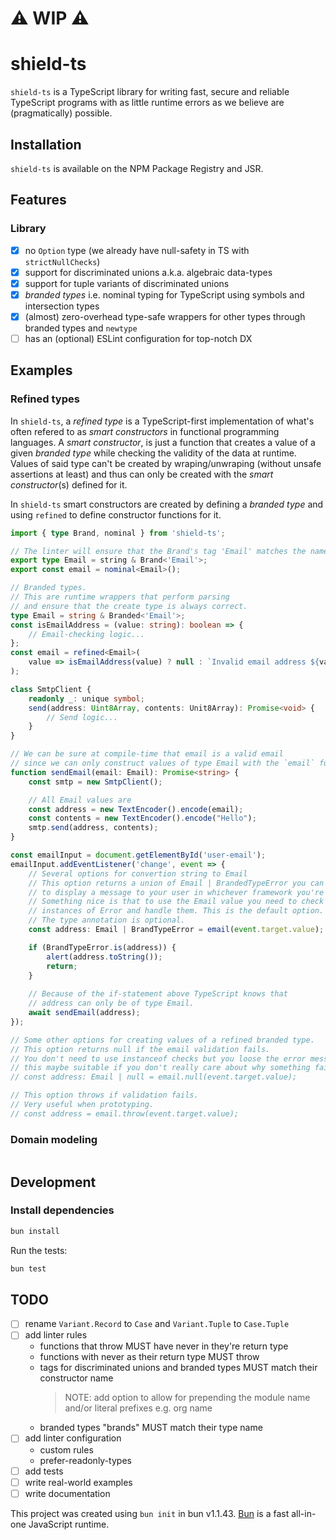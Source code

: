# :warning: WIP :warning:
# shield-ts
`shield-ts` is a TypeScript library for writing fast, secure and reliable TypeScript programs with as little runtime errors as we believe are (pragmatically) possible.

## Installation
`shield-ts` is available on the NPM Package Registry and JSR.

## Features
### Library
- [X] no `Option` type (we already have null-safety in TS with `strictNullChecks`)
- [X] support for discriminated unions a.k.a. algebraic data-types
- [X] support for tuple variants of discriminated unions
- [X] _branded types_ i.e. nominal typing for TypeScript using symbols and intersection types
- [X] (almost) zero-overhead type-safe wrappers for other types through branded types and `newtype` 
- [ ] has an (optional) ESLint configuration for top-notch DX

## Examples
### Refined types
In `shield-ts`, a _refined type_ is a TypeScript-first implementation of what's often refered to as _smart constructors_ in functional programming languages. A _smart constructor_, is just a function that creates a value of a given _branded type_ while checking the validity of the data at runtime. Values of said type can't be created by wraping/unwraping (without unsafe assertions at least) and thus can only be created with the _smart constructor_(s) defined for it.

In `shield-ts` smart constructors are created by defining a _branded type_ and using `refined` to define constructor functions for it.

```typescript
import { type Brand, nominal } from 'shield-ts';

// The linter will ensure that the Brand's tag 'Email' matches the name of the type definition
export type Email = string & Brand<'Email'>;
export const email = nominal<Email>();

// Branded types.
// This are runtime wrappers that perform parsing
// and ensure that the create type is always correct.
type Email = string & Branded<'Email'>;
const isEmailAddress = (value: string): boolean => {
    // Email-checking logic...
};
const email = refined<Email>(
    value => isEmailAddress(value) ? null : `Invalid email address ${value}`
);

class SmtpClient {
    readonly _: unique symbol;
    send(address: Uint8Array, contents: Unit8Array): Promise<void> {
        // Send logic...
    }
}

// We can be sure at compile-time that email is a valid email
// since we can only construct values of type Email with the `email` function.
function sendEmail(email: Email): Promise<string> {
    const smtp = new SmtpClient();

    // All Email values are 
    const address = new TextEncoder().encode(email);
    const contents = new TextEncoder().encode("Hello");
    smtp.send(address, contents);
}

const emailInput = document.getElementById('user-email');
emailInput.addEventListener('change', event => {
    // Several options for convertion string to Email
    // This option returns a union of Email | BrandedTypeError you can use
    // to display a message to your user in whichever framework you're using
    // Something nice is that to use the Email value you need to check for
    // instances of Error and handle them. This is the default option.
    // The type annotation is optional.
    const address: Email | BrandTypeError = email(event.target.value);

    if (BrandTypeError.is(address)) {
        alert(address.toString());
        return;
    }
    
    // Because of the if-statement above TypeScript knows that
    // address can only be of type Email.
    await sendEmail(address);
});

// Some other options for creating values of a refined branded type.
// This option returns null if the email validation fails.
// You don't need to use instanceof checks but you loose the error message.
// this maybe suitable if you don't really care about why something failed.
// const address: Email | null = email.null(event.target.value);

// This option throws if validation fails.
// Very useful when prototyping.
// const address = email.throw(event.target.value);
```

### Domain modeling
```typescript

```

## Development

### Install dependencies
```bash
bun install
```

Run the tests:
```bash
bun test
```

## TODO
- [ ] rename `Variant.Record` to `Case` and `Variant.Tuple` to `Case.Tuple`
- [ ] add linter rules
    - functions that throw MUST have never in they're return type
    - functions with never as their return type MUST throw
    - tags for discriminated unions and branded types MUST match their constructor name
        > NOTE: add option to allow for prepending the module name and/or literal prefixes e.g. org name
    - branded types "brands" MUST match their type name
- [ ] add linter configuration
    - custom rules
    - prefer-readonly-types
- [ ] add tests
- [ ] write real-world examples
- [ ] write documentation

This project was created using `bun init` in bun v1.1.43. [Bun](https://bun.sh) is a fast all-in-one JavaScript runtime.